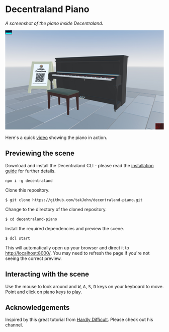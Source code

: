 # Decentraland Piano

_A screenshot of the piano inside Decentraland._

![screenshot](https://github.com/takJohn/decentraland-piano/blob/master/88-keys-piano.jpg)

Here's a quick [video](https://vimeo.com/288196835) showing the piano in action.

## Previewing the scene

Download and install the Decentraland CLI - please read the [installation guide](https://docs.decentraland.org/getting-started/installation-guide/) for further details.

```
npm i -g decentraland
```

Clone this repository.

```
$ git clone https://github.com/takJohn/decentraland-piano.git
```

Change to the directory of the cloned repository.

```
$ cd decentraland-piano
```

Install the required dependencies and preview the scene.

```
$ dcl start
```

This will automatically open up your browser and direct it to <http://localhost:8000/>. You may need to refresh the page if you're not seeing the correct preview.

## Interacting with the scene

Use the mouse to look around and <kbd>W</kbd>, <kbd>A</kbd>, <kbd>S</kbd>, <kbd>D</kbd> keys on your keyboard to move. Point and click on piano keys to play.

## Acknowledgements

Inspired by this great tutorial from [Hardly Difficult](https://www.youtube.com/watch?v=_K8FUg0dl0c). Please check out his channel.
